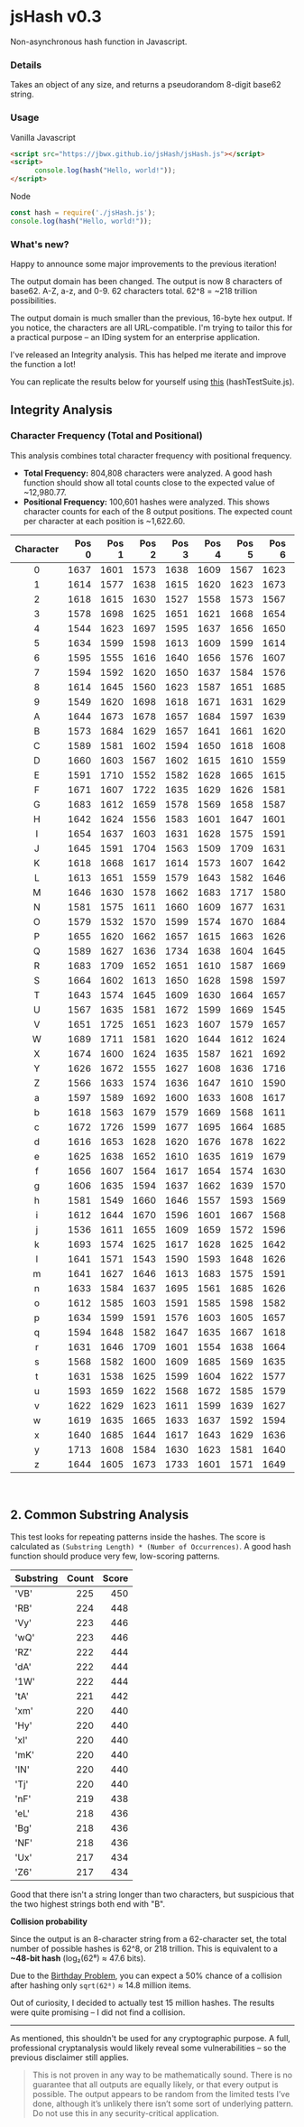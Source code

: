 

# jsHash v0.3

Non-asynchronous hash function in Javascript.

### Details

Takes an object of any size, and returns a pseudorandom 8-digit base62 string. 

### Usage

Vanilla Javascript

```HTML
<script src="https://jbwx.github.io/jsHash/jsHash.js"></script>
<script>
      console.log(hash("Hello, world!"));
</script>
```

Node

```javascript
const hash = require('./jsHash.js');
console.log(hash("Hello, world!"));
```
    
### What's new?

Happy to announce some major improvements to the previous iteration! 

The output domain has been changed. The output is now 8 characters of base62. A-Z, a-z, and 0-9. 62 characters total. 62^8 = ~218 trillion possibilities. 

The output domain is much smaller than the previous, 16-byte hex output. If you notice, the characters are all URL-compatible. I'm trying to tailor this for a practical purpose – an IDing system for an enterprise application.

I've released an Integrity analysis. This has helped me iterate and improve the function a lot!

You can replicate the results below for yourself using [this](https://jbwx.github.io/jsHash/hashTestSuite.js) (hashTestSuite.js).

## Integrity Analysis

### Character Frequency (Total and Positional)

This analysis combines total character frequency with positional frequency.

-   **Total Frequency:** 804,808 characters were analyzed. A good hash function should show all total counts close to the expected value of ~12,980.77.
-   **Positional Frequency:** 100,601 hashes were analyzed. This shows character counts for each of the 8 output positions. The expected count per character at each position is ~1,622.60.

| Character | Pos 0 | Pos 1 | Pos 2 | Pos 3 | Pos 4 | Pos 5 | Pos 6 | Pos 7 | **Total** |
|:---:|---:|---:|---:|---:|---:|---:|---:|---:|:---:|
| 0 | 1637 | 1601 | 1573 | 1638 | 1609 | 1567 | 1623 | 1583 | **12831** |
| 1 | 1614 | 1577 | 1638 | 1615 | 1620 | 1623 | 1673 | 1610 | **12970** |
| 2 | 1618 | 1615 | 1630 | 1527 | 1558 | 1573 | 1567 | 1616 | **12704** |
| 3 | 1578 | 1698 | 1625 | 1651 | 1621 | 1668 | 1654 | 1619 | **13114** |
| 4 | 1544 | 1623 | 1697 | 1595 | 1637 | 1656 | 1650 | 1668 | **13070** |
| 5 | 1634 | 1599 | 1598 | 1613 | 1609 | 1599 | 1614 | 1588 | **12854** |
| 6 | 1595 | 1555 | 1616 | 1640 | 1656 | 1576 | 1607 | 1665 | **12910** |
| 7 | 1594 | 1592 | 1620 | 1650 | 1637 | 1584 | 1576 | 1604 | **12857** |
| 8 | 1614 | 1645 | 1560 | 1623 | 1587 | 1651 | 1685 | 1632 | **12997** |
| 9 | 1549 | 1620 | 1698 | 1618 | 1671 | 1631 | 1629 | 1594 | **13010** |
| A | 1644 | 1673 | 1678 | 1657 | 1684 | 1597 | 1639 | 1623 | **13195** |
| B | 1573 | 1684 | 1629 | 1657 | 1641 | 1661 | 1620 | 1627 | **13092** |
| C | 1589 | 1581 | 1602 | 1594 | 1650 | 1618 | 1608 | 1615 | **12857** |
| D | 1660 | 1603 | 1567 | 1602 | 1615 | 1610 | 1559 | 1544 | **12760** |
| E | 1591 | 1710 | 1552 | 1582 | 1628 | 1665 | 1615 | 1637 | **12980** |
| F | 1671 | 1607 | 1722 | 1635 | 1629 | 1626 | 1581 | 1641 | **13112** |
| G | 1683 | 1612 | 1659 | 1578 | 1569 | 1658 | 1587 | 1619 | **12965** |
| H | 1642 | 1624 | 1556 | 1583 | 1601 | 1647 | 1601 | 1675 | **12929** |
| I | 1654 | 1637 | 1603 | 1631 | 1628 | 1575 | 1591 | 1644 | **12963** |
| J | 1645 | 1591 | 1704 | 1563 | 1509 | 1709 | 1631 | 1548 | **12900** |
| K | 1618 | 1668 | 1617 | 1614 | 1573 | 1607 | 1642 | 1649 | **12988** |
| L | 1613 | 1651 | 1559 | 1579 | 1643 | 1582 | 1646 | 1656 | **12929** |
| M | 1646 | 1630 | 1578 | 1662 | 1683 | 1717 | 1580 | 1636 | **13132** |
| N | 1581 | 1575 | 1611 | 1660 | 1609 | 1677 | 1631 | 1672 | **13016** |
| O | 1579 | 1532 | 1570 | 1599 | 1574 | 1670 | 1684 | 1620 | **12828** |
| P | 1655 | 1620 | 1662 | 1657 | 1615 | 1663 | 1626 | 1654 | **13152** |
| Q | 1589 | 1627 | 1636 | 1734 | 1638 | 1604 | 1645 | 1575 | **13048** |
| R | 1683 | 1709 | 1652 | 1651 | 1610 | 1587 | 1669 | 1542 | **13103** |
| S | 1664 | 1602 | 1613 | 1650 | 1628 | 1598 | 1597 | 1719 | **13071** |
| T | 1643 | 1574 | 1645 | 1609 | 1630 | 1664 | 1657 | 1584 | **13006** |
| U | 1567 | 1635 | 1581 | 1672 | 1599 | 1669 | 1545 | 1627 | **12895** |
| V | 1651 | 1725 | 1651 | 1623 | 1607 | 1579 | 1657 | 1650 | **13143** |
| W | 1689 | 1711 | 1581 | 1620 | 1644 | 1612 | 1624 | 1625 | **13106** |
| X | 1674 | 1600 | 1624 | 1635 | 1587 | 1621 | 1692 | 1620 | **13053** |
| Y | 1626 | 1672 | 1555 | 1627 | 1608 | 1636 | 1716 | 1611 | **13051** |
| Z | 1566 | 1633 | 1574 | 1636 | 1647 | 1610 | 1590 | 1590 | **12846** |
| a | 1597 | 1589 | 1692 | 1600 | 1633 | 1608 | 1617 | 1632 | **12968** |
| b | 1618 | 1563 | 1679 | 1579 | 1669 | 1568 | 1611 | 1611 | **12898** |
| c | 1672 | 1726 | 1599 | 1677 | 1695 | 1664 | 1685 | 1640 | **13358** |
| d | 1616 | 1653 | 1628 | 1620 | 1676 | 1678 | 1622 | 1584 | **13077** |
| e | 1625 | 1638 | 1652 | 1610 | 1635 | 1619 | 1679 | 1650 | **13108** |
| f | 1656 | 1607 | 1564 | 1617 | 1654 | 1574 | 1630 | 1549 | **12851** |
| g | 1606 | 1635 | 1594 | 1637 | 1662 | 1639 | 1570 | 1622 | **12965** |
| h | 1581 | 1549 | 1660 | 1646 | 1557 | 1593 | 1569 | 1650 | **12805** |
| i | 1612 | 1644 | 1670 | 1596 | 1601 | 1667 | 1568 | 1586 | **12944** |
| j | 1536 | 1611 | 1655 | 1609 | 1659 | 1572 | 1596 | 1688 | **12926** |
| k | 1693 | 1574 | 1625 | 1617 | 1628 | 1625 | 1642 | 1645 | **13049** |
| l | 1641 | 1571 | 1543 | 1590 | 1593 | 1648 | 1626 | 1580 | **12792** |
| m | 1641 | 1627 | 1646 | 1613 | 1683 | 1575 | 1591 | 1600 | **12976** |
| n | 1633 | 1584 | 1637 | 1695 | 1561 | 1685 | 1626 | 1686 | **13107** |
| o | 1612 | 1585 | 1603 | 1591 | 1585 | 1598 | 1582 | 1611 | **12767** |
| p | 1634 | 1599 | 1591 | 1576 | 1603 | 1605 | 1657 | 1682 | **12947** |
| q | 1594 | 1648 | 1582 | 1647 | 1635 | 1667 | 1618 | 1551 | **12942** |
| r | 1631 | 1646 | 1709 | 1601 | 1554 | 1638 | 1664 | 1631 | **13074** |
| s | 1568 | 1582 | 1600 | 1609 | 1685 | 1569 | 1635 | 1584 | **12832** |
| t | 1631 | 1538 | 1625 | 1599 | 1604 | 1622 | 1577 | 1669 | **12865** |
| u | 1593 | 1659 | 1622 | 1568 | 1672 | 1585 | 1579 | 1601 | **12879** |
| v | 1622 | 1629 | 1623 | 1611 | 1599 | 1639 | 1627 | 1654 | **13004** |
| w | 1619 | 1635 | 1665 | 1633 | 1637 | 1592 | 1594 | 1657 | **13032** |
| x | 1640 | 1685 | 1644 | 1617 | 1643 | 1629 | 1636 | 1629 | **13123** |
| y | 1713 | 1608 | 1584 | 1630 | 1623 | 1581 | 1640 | 1609 | **12988** |
| z | 1644 | 1605 | 1673 | 1733 | 1601 | 1571 | 1649 | 1618 | **13094** |

<br>

## 2. Common Substring Analysis

This test looks for repeating patterns inside the hashes. The score is calculated as `(Substring Length) * (Number of Occurrences)`. A good hash function should produce very few, low-scoring patterns.

| Substring | Count | Score |
|:---|---:|---:|
| 'VB' | 225 | 450 |
| 'RB' | 224 | 448 |
| 'Vy' | 223 | 446 |
| 'wQ' | 223 | 446 |
| 'RZ' | 222 | 444 |
| 'dA' | 222 | 444 |
| '1W' | 222 | 444 |
| 'tA' | 221 | 442 |
| 'xm' | 220 | 440 |
| 'Hy' | 220 | 440 |
| 'xI' | 220 | 440 |
| 'mK' | 220 | 440 |
| 'IN' | 220 | 440 |
| 'Tj' | 220 | 440 |
| 'nF' | 219 | 438 |
| 'eL' | 218 | 436 |
| 'Bg' | 218 | 436 |
| 'NF' | 218 | 436 |
| 'Ux' | 217 | 434 |
| 'Z6' | 217 | 434 |

Good that there isn't a string longer than two characters, but suspicious that the two highest strings both end with "B".

  **Collision probability**

Since the output is an 8-character string from a 62-character set, the total number of possible hashes is 62^8, or 218 trillion. This is equivalent to a **~48-bit hash** (log₂(62⁸) ≈ 47.6 bits).

Due to the [Birthday Problem](https://en.wikipedia.org/wiki/Birthday_problem), you can expect a 50% chance of a collision after hashing only `sqrt(62⁸)` ≈ 14.8 million items. 

Out of curiosity, I decided to actually test 15 million hashes. The results were quite promising – I did not find a collision.

---

As mentioned, this shouldn't be used for any cryptographic purpose. A full, professional cryptanalysis would likely reveal some vulnerabilities – so the previous disclaimer still applies.

> This is not proven in any way to be mathematically sound. There is no guarantee that all outputs are equally likely, or that every output is possible. The output appears to be random from the limited tests I’ve done, although it’s unlikely there isn’t some sort of underlying pattern. Do not use this in any security-critical application.
